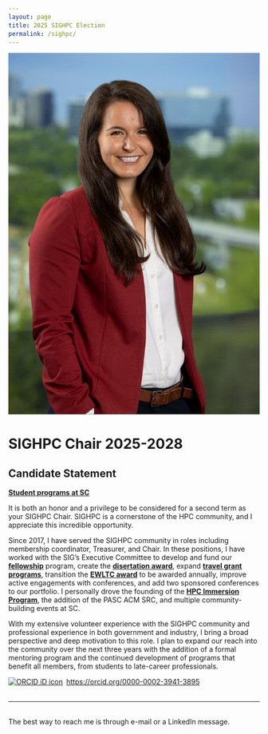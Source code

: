 ```yaml
---
layout: page
title: 2025 SIGHPC Election
permalink: /sighpc/
---
```


<img class="col one right" src="/img/CHarvey.jpg">

<br/>

# SIGHPC Chair 2025-2028

## Candidate Statement









**<a href="https://sc25.supercomputing.org/students/" target="blank">Student programs at SC</a>**

It is both an honor and a privilege to be considered for a second term as your SIGHPC Chair. SIGHPC is a cornerstone of the HPC community, and I appreciate this incredible opportunity. 
 
Since 2017, I have served the SIGHPC community in roles including membership coordinator, Treasurer, and Chair. In these positions, I have worked with the SIG’s Executive Committee to develop and fund our **<a href="https://www.sighpc.org/opportunities/fellowships" target="blank">fellowship</a>** program, create the **<a href="https://www.sighpc.org/opportunities/dissertation-award" target="blank">disertation award</a>**, expand **<a href="https://www.sighpc.org/opportunities/travel-grants" target="blank">travel grant programs</a>**, transition the **<a href="https://www.sighpc.org/opportunities/emerging-woman-leader-in-technical-computing-award" target="blank">EWLTC award</a>** to be awarded annually, improve active engagements with conferences, and add two sponsored conferences to our portfolio. I personally drove the founding of the **<a href="https://www.sighpc.org/opportunities/hpc-immersion" target="blank">HPC Immersion Program</a>**, the addition of the PASC ACM SRC, and multiple community-building events at SC.
 
With my extensive volunteer experience with the SIGHPC community and professional experience in both government and industry, I bring a broad perspective and deep motivation to this role. I plan to expand our reach into the community over the next three years with the addition of a formal mentoring program and the continued development of programs that benefit all members, from students to late-career professionals.


<div itemscope itemtype="https://schema.org/Person"><a itemprop="sameAs" content="https://orcid.org/0000-0002-3941-3895" href="https://orcid.org/0000-0002-3941-3895" target="orcid.widget" rel="noopener noreferrer" style="vertical-align:top;"><img src="https://orcid.org/sites/default/files/images/orcid_16x16.png" style="width:1em;margin-right:.5em;" alt="ORCID iD icon">https://orcid.org/0000-0002-3941-3895</a></div>

<!--

Write your biography here. Tell the world about yourself. Link to your favorite <a href="https://reddit.com" target="blank">subreddit</a>. You can put a picture in, too. The code is already in, just name your picture "prof_pic.jpg" and put it in the img folder. 

Link to your social media connections, too. This theme is set up to use <a href="https://fortawesome.github.io/Font-Awesome/" target="blank">Font Awesome icons</a>, like the ones below. Add your facebook, twitter, linkedin, or just disable all of them. 

-->

<br/>
<hr/>
<br/>
<span class="contacticon center">
	<a href="https://orcid.org/0000-0002-3941-3895" target="_blank"><i class="fa fa-fingerprint"></i></a>
	<a href="https://github.com/ceharvs" target="_blank"><i class="fa fa-github-square"></i></a>
	<a href="https://www.linkedin.com/in/itsharveytime" target="_blank"><i class="fa fa-linkedin"></i></a>
	<a href="https://twitter.com/ItsHarveyTime" target="_blank"><i class="fa fa-twitter-square"></i></a>
	<a href="https://www.instagram.com/itsharveytime/" target="_blank"><i class="fa fa-instagram"></i></a>
</span>

<div class="col three caption">
	The best way to reach me is through e-mail or a LinkedIn message.
</div>

